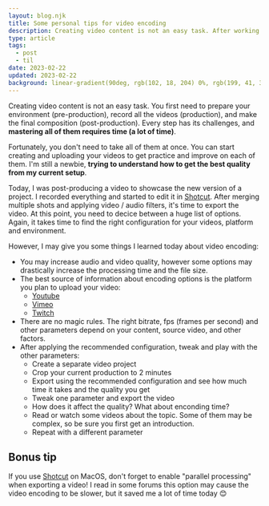 ```yaml
---
layout: blog.njk
title: Some personal tips for video encoding
description: Creating video content is not an easy task. After working on a new video, I collected some of the tips that helped me to configure my encoding options. You can always increase all the quality parameters, but that will increase the processing time too
type: article
tags:
  - post
  - til
date: 2023-02-22
updated: 2023-02-22
background: linear-gradient(90deg, rgb(102, 18, 204) 0%, rgb(199, 41, 30) 100%);
---
```


Creating video content is not an easy task. You first need to prepare your environment (pre-production), record all the videos (production), and make the final composition (post-production). Every step has its challenges, and **mastering all of them requires time (a lot of time)**.

Fortunately, you don't need to take all of them at once. You can start creating and uploading your videos to get practice and improve on each of them. I'm still a newbie, **trying to understand how to get the best quality from my current setup**.

Today, I was post-producing a video to showcase the new version of a project. I recorded everything and started to edit it in [Shotcut](https://shotcut.org/). After merging multiple shots and applying video / audio filters, it's time to export the video. At this point, you need to decice between a huge list of options. Again, it takes time to find the right configuration for your videos, platform and environment.

However, I may give you some things I learned today about video encoding:

* You may increase audio and video quality, however some options may drastically increase the processing time and the file size. 
* The best source of information about encoding options is the platform you plan to upload your video:
    * [Youtube](https://support.google.com/youtube/answer/1722171)
    * [Vimeo](https://vimeo.zendesk.com/hc/en-us/articles/360056550451-Video-and-audio-compression-guidelines)
    * [Twitch](https://stream.twitch.tv/encoding/)
* There are no magic rules. The right bitrate, fps (frames per second) and other parameters depend on your content, source video, and other factors.
* After applying the recommended configuration, tweak and play with the other parameters:
    * Create a separate video project
    * Crop your current production to 2 minutes
    * Export using the recommended configuration and see how much time it takes and the quality you get
    * Tweak one parameter and export the video
    * How does it affect the quality? What about enconding time?
    * Read or watch some videos about the topic. Some of them may be complex, so be sure you first get an introduction.
    * Repeat with a different parameter

## Bonus tip

If you use [Shotcut](https://shotcut.org/) on MacOS, don't forget to enable "parallel processing" when exporting a video! I read in some forums this option may cause the video encoding to be slower, but it saved me a lot of time today 😊